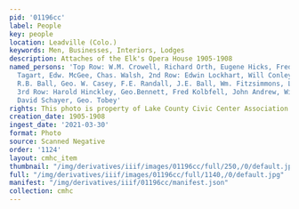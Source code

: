 ```yaml
---
pid: '01196cc'
label: People
key: people
location: Leadville (Colo.)
keywords: Men, Businesses, Interiors, Lodges
description: Attaches of the Elk's Opera House 1905-1908
named_persons: 'Top Row: W.M. Crowell, Richard Orth, Eugene Hicks, Fred Mund, Joe
  Tagart, Edw. McGee, Chas. Walsh, 2nd Row: Edwin Lockhart, Will Conley, C.H. Seymour,
  R.B. Ball, Geo. W. Casey, F.E. Randall, J.E. Ball, Wm. Fitzsimmons, Leonard West,
  3rd Row: Harold Hinckley, Geo.Bennett, Fred Kolbfell, John Andrew, Will Hinckley,
  David Schayer, Geo. Tobey'
rights: This photo is property of Lake County Civic Center Association.
creation_date: 1905-1908
ingest_date: '2021-03-30'
format: Photo
source: Scanned Negative
order: '1124'
layout: cmhc_item
thumbnail: "/img/derivatives/iiif/images/01196cc/full/250,/0/default.jpg"
full: "/img/derivatives/iiif/images/01196cc/full/1140,/0/default.jpg"
manifest: "/img/derivatives/iiif/01196cc/manifest.json"
collection: cmhc
---
```

